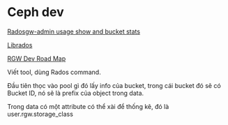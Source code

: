 # Ceph dev

[Radosgw-admin usage show and bucket stats](Ceph%20dev%207102eca3e3a54cc19586f7e4ad784b19/Radosgw-admin%20usage%20show%20and%20bucket%20stats%20132364d6157044fda1ed9e61b8d4be53.md)

[Librados](Ceph%20dev%207102eca3e3a54cc19586f7e4ad784b19/Librados%2039306a789b84411687b49b38827c8831.md)

[RGW Dev Road Map](Ceph%20dev%207102eca3e3a54cc19586f7e4ad784b19/RGW%20Dev%20Road%20Map%20e60e1f0da820470691e45b594e8cf75f.md)

Viết tool, dùng Rados command.

Đầu tiên thọc vào pool gì đó lấy info của bucket, trong cái bucket đó sẽ có Bucket ID, nó sẽ là prefix của object trong data. 

Trong data có một attribute có thể xài để thống kê, đó là user.rgw.storage_class